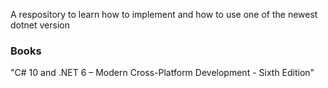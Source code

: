 A respository to learn how to implement and how to use one of the newest dotnet version

### Books
"C# 10 and .NET 6 – Modern Cross-Platform Development - Sixth Edition"
